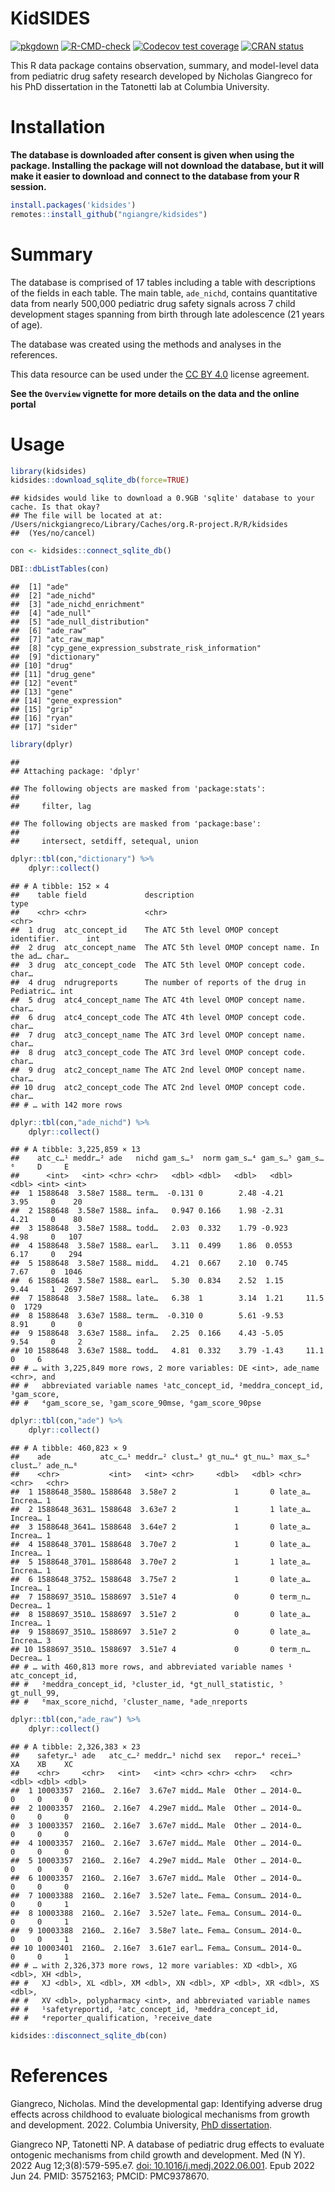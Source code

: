 KidSIDES
================

<!-- badges: start -->

[![pkgdown](https://github.com/ngiangre/kidsides/actions/workflows/pkgdown.yaml/badge.svg)](https://github.com/ngiangre/kidsides/actions/workflows/pkgdown.yaml)
[![R-CMD-check](https://github.com/ngiangre/kidsides/actions/workflows/R-CMD-check.yaml/badge.svg)](https://github.com/ngiangre/kidsides/actions/workflows/R-CMD-check.yaml)
[![Codecov test
coverage](https://codecov.io/gh/ngiangre/kidsides/branch/main/graph/badge.svg)](https://app.codecov.io/gh/ngiangre/kidsides?branch=main)
[![CRAN
status](https://www.r-pkg.org/badges/version/kidsides)](https://CRAN.R-project.org/package=kidsides)
<!-- badges: end -->

This R data package contains observation, summary, and model-level data
from pediatric drug safety research developed by Nicholas Giangreco for
his PhD dissertation in the Tatonetti lab at Columbia University.

# Installation

**The database is downloaded after consent is given when using the
package. Installing the package will not download the database, but it
will make it easier to download and connect to the database from your R
session.**

``` r
install.packages('kidsides')
remotes::install_github("ngiangre/kidsides")
```

# Summary

The database is comprised of 17 tables including a table with
descriptions of the fields in each table. The main table, `ade_nichd`,
contains quantitative data from nearly 500,000 pediatric drug safety
signals across 7 child development stages spanning from birth through
late adolescence (21 years of age).

The database was created using the methods and analyses in the
references.

This data resource can be used under the [CC BY
4.0](https://creativecommons.org/licenses/by/4.0/) license agreement.

**See the `Overview` vignette for more details on the data and the
online portal**

# Usage

``` r
library(kidsides)
kidsides::download_sqlite_db(force=TRUE)
```

    ## kidsides would like to download a 0.9GB 'sqlite' database to your cache. Is that okay?
    ## The file will be located at at: /Users/nickgiangreco/Library/Caches/org.R-project.R/R/kidsides
    ##  (Yes/no/cancel)

``` r
con <- kidsides::connect_sqlite_db()

DBI::dbListTables(con)
```

    ##  [1] "ade"                                           
    ##  [2] "ade_nichd"                                     
    ##  [3] "ade_nichd_enrichment"                          
    ##  [4] "ade_null"                                      
    ##  [5] "ade_null_distribution"                         
    ##  [6] "ade_raw"                                       
    ##  [7] "atc_raw_map"                                   
    ##  [8] "cyp_gene_expression_substrate_risk_information"
    ##  [9] "dictionary"                                    
    ## [10] "drug"                                          
    ## [11] "drug_gene"                                     
    ## [12] "event"                                         
    ## [13] "gene"                                          
    ## [14] "gene_expression"                               
    ## [15] "grip"                                          
    ## [16] "ryan"                                          
    ## [17] "sider"

``` r
library(dplyr)
```

    ## 
    ## Attaching package: 'dplyr'

    ## The following objects are masked from 'package:stats':
    ## 
    ##     filter, lag

    ## The following objects are masked from 'package:base':
    ## 
    ##     intersect, setdiff, setequal, union

``` r
dplyr::tbl(con,"dictionary") %>% 
    dplyr::collect()
```

    ## # A tibble: 152 × 4
    ##    table field             description                                     type 
    ##    <chr> <chr>             <chr>                                           <chr>
    ##  1 drug  atc_concept_id    The ATC 5th level OMOP concept identifier.      int  
    ##  2 drug  atc_concept_name  The ATC 5th level OMOP concept name. In the ad… char…
    ##  3 drug  atc_concept_code  The ATC 5th level OMOP concept code.            char…
    ##  4 drug  ndrugreports      The number of reports of the drug in Pediatric… int  
    ##  5 drug  atc4_concept_name The ATC 4th level OMOP concept name.            char…
    ##  6 drug  atc4_concept_code The ATC 4th level OMOP concept code.            char…
    ##  7 drug  atc3_concept_name The ATC 3rd level OMOP concept name.            char…
    ##  8 drug  atc3_concept_code The ATC 3rd level OMOP concept code.            char…
    ##  9 drug  atc2_concept_name The ATC 2nd level OMOP concept name.            char…
    ## 10 drug  atc2_concept_code The ATC 2nd level OMOP concept code.            char…
    ## # … with 142 more rows

``` r
dplyr::tbl(con,"ade_nichd") %>% 
    dplyr::collect()
```

    ## # A tibble: 3,225,859 × 13
    ##    atc_c…¹ meddr…² ade   nichd gam_s…³  norm gam_s…⁴ gam_s…⁵ gam_s…⁶     D     E
    ##      <int>   <int> <chr> <chr>   <dbl> <dbl>   <dbl>   <dbl>   <dbl> <int> <int>
    ##  1 1588648  3.58e7 1588… term…  -0.131 0        2.48 -4.21      3.95     0    20
    ##  2 1588648  3.58e7 1588… infa…   0.947 0.166    1.98 -2.31      4.21     0    80
    ##  3 1588648  3.58e7 1588… todd…   2.03  0.332    1.79 -0.923     4.98     0   107
    ##  4 1588648  3.58e7 1588… earl…   3.11  0.499    1.86  0.0553    6.17     0   294
    ##  5 1588648  3.58e7 1588… midd…   4.21  0.667    2.10  0.745     7.67     0  1046
    ##  6 1588648  3.58e7 1588… earl…   5.30  0.834    2.52  1.15      9.44     1  2697
    ##  7 1588648  3.58e7 1588… late…   6.38  1        3.14  1.21     11.5      0  1729
    ##  8 1588648  3.63e7 1588… term…  -0.310 0        5.61 -9.53      8.91     0     0
    ##  9 1588648  3.63e7 1588… infa…   2.25  0.166    4.43 -5.05      9.54     0     2
    ## 10 1588648  3.63e7 1588… todd…   4.81  0.332    3.79 -1.43     11.1      0     6
    ## # … with 3,225,849 more rows, 2 more variables: DE <int>, ade_name <chr>, and
    ## #   abbreviated variable names ¹​atc_concept_id, ²​meddra_concept_id, ³​gam_score,
    ## #   ⁴​gam_score_se, ⁵​gam_score_90mse, ⁶​gam_score_90pse

``` r
dplyr::tbl(con,"ade") %>% 
    dplyr::collect()
```

    ## # A tibble: 460,823 × 9
    ##    ade           atc_c…¹ meddr…² clust…³ gt_nu…⁴ gt_nu…⁵ max_s…⁶ clust…⁷ ade_n…⁸
    ##    <chr>           <int>   <int> <chr>     <dbl>   <dbl> <chr>   <chr>   <chr>  
    ##  1 1588648_3580… 1588648  3.58e7 2             1       0 late_a… Increa… 1      
    ##  2 1588648_3631… 1588648  3.63e7 2             1       1 late_a… Increa… 1      
    ##  3 1588648_3641… 1588648  3.64e7 2             1       0 late_a… Increa… 1      
    ##  4 1588648_3701… 1588648  3.70e7 2             1       0 late_a… Increa… 1      
    ##  5 1588648_3701… 1588648  3.70e7 2             1       1 late_a… Increa… 1      
    ##  6 1588648_3752… 1588648  3.75e7 2             1       0 late_a… Increa… 1      
    ##  7 1588697_3510… 1588697  3.51e7 4             0       0 term_n… Decrea… 1      
    ##  8 1588697_3510… 1588697  3.51e7 2             0       0 late_a… Increa… 1      
    ##  9 1588697_3510… 1588697  3.51e7 2             0       0 late_a… Increa… 3      
    ## 10 1588697_3510… 1588697  3.51e7 4             0       0 term_n… Decrea… 1      
    ## # … with 460,813 more rows, and abbreviated variable names ¹​atc_concept_id,
    ## #   ²​meddra_concept_id, ³​cluster_id, ⁴​gt_null_statistic, ⁵​gt_null_99,
    ## #   ⁶​max_score_nichd, ⁷​cluster_name, ⁸​ade_nreports

``` r
dplyr::tbl(con,"ade_raw") %>% 
    dplyr::collect()
```

    ## # A tibble: 2,326,383 × 23
    ##    safetyr…¹ ade   atc_c…² meddr…³ nichd sex   repor…⁴ recei…⁵    XA    XB    XC
    ##    <chr>     <chr>   <int>   <int> <chr> <chr> <chr>   <chr>   <dbl> <dbl> <dbl>
    ##  1 10003357  2160…  2.16e7  3.67e7 midd… Male  Other … 2014-0…     0     0     0
    ##  2 10003357  2160…  2.16e7  4.29e7 midd… Male  Other … 2014-0…     0     0     0
    ##  3 10003357  2160…  2.16e7  3.67e7 midd… Male  Other … 2014-0…     0     0     0
    ##  4 10003357  2160…  2.16e7  3.67e7 midd… Male  Other … 2014-0…     0     0     0
    ##  5 10003357  2160…  2.16e7  4.29e7 midd… Male  Other … 2014-0…     0     0     0
    ##  6 10003357  2160…  2.16e7  3.67e7 midd… Male  Other … 2014-0…     0     0     0
    ##  7 10003388  2160…  2.16e7  3.52e7 late… Fema… Consum… 2014-0…     0     0     1
    ##  8 10003388  2160…  2.16e7  3.52e7 late… Fema… Consum… 2014-0…     0     0     1
    ##  9 10003388  2160…  2.16e7  3.58e7 late… Fema… Consum… 2014-0…     0     0     1
    ## 10 10003401  2160…  2.16e7  3.61e7 earl… Fema… Consum… 2014-0…     0     0     1
    ## # … with 2,326,373 more rows, 12 more variables: XD <dbl>, XG <dbl>, XH <dbl>,
    ## #   XJ <dbl>, XL <dbl>, XM <dbl>, XN <dbl>, XP <dbl>, XR <dbl>, XS <dbl>,
    ## #   XV <dbl>, polypharmacy <int>, and abbreviated variable names
    ## #   ¹​safetyreportid, ²​atc_concept_id, ³​meddra_concept_id,
    ## #   ⁴​reporter_qualification, ⁵​receive_date

``` r
kidsides::disconnect_sqlite_db(con)
```

# References

Giangreco, Nicholas. Mind the developmental gap: Identifying adverse
drug effects across childhood to evaluate biological mechanisms from
growth and development. 2022. Columbia University, [PhD
dissertation](https://doi.org/10.7916/d8-5d9b-6738).

Giangreco NP, Tatonetti NP. A database of pediatric drug effects to
evaluate ontogenic mechanisms from child growth and development. Med (N
Y). 2022 Aug 12;3(8):579-595.e7. [doi:
10.1016/j.medj.2022.06.001](https://doi.org/10.1016/j.medj.2022.06.001).
Epub 2022 Jun 24. PMID: 35752163; PMCID: PMC9378670.
